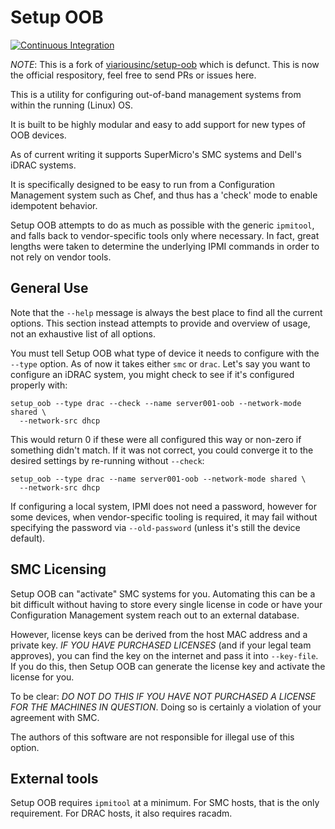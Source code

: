 # Setup OOB

[![Continuous Integration](https://github.com/jaymzh/setup-oob/workflows/Continuous%20Integration/badge.svg)](https://github.com/jaymzh/setup-oob/actions?query=workflow%3AContinuous%20Integration)

*NOTE*: This is a fork of
[viariousinc/setup-oob](https://github.com/vicariousinc/setup-oob) which is
defunct. This is now the official respository, feel free to send PRs or issues
here.

This is a utility for configuring out-of-band management systems from within
the running (Linux) OS.

It is built to be highly modular and easy to add support for new types of OOB
devices.

As of current writing it supports SuperMicro's SMC systems and Dell's iDRAC
systems.

It is specifically designed to be easy to run from a Configuration Management
system such as Chef, and thus has a 'check' mode to enable idempotent behavior.

Setup OOB attempts to do as much as possible with the generic `ipmitool`, and
falls back to vendor-specific tools only where necessary. In fact, great
lengths were taken to determine the underlying IPMI commands in order to not
rely on vendor tools.

## General Use

Note that the `--help` message is always the best place to find all the current
options. This section instead attempts to provide and overview of usage, not an
exhaustive list of all options.

You must tell Setup OOB what type of device it needs to configure with the
`--type` option. As of now it takes either `smc` or `drac`. Let's say you want
to configure an iDRAC system, you might check to see if it's configured
properly with:

```shell
setup_oob --type drac --check --name server001-oob --network-mode shared \
  --network-src dhcp
```

This would return 0 if these were all configured this way or non-zero if
something didn't match. If it was not correct, you could converge it to the
desired settings by re-running without `--check`:

```shell
setup_oob --type drac --name server001-oob --network-mode shared \
  --network-src dhcp
```

If configuring a local system, IPMI does not need a password, however for some
devices, when vendor-specific tooling is required, it may fail without
specifying the password via `--old-password` (unless it's still the device
default).

## SMC Licensing

Setup OOB can "activate" SMC systems for you. Automating this can be a bit
difficult without having to store every single license in code or have your
Configuration Management system reach out to an external database.

However, license keys can be derived from the host MAC address and a private
key. *IF YOU HAVE PURCHASED LICENSES* (and if your legal team approves), you
can find the key on the internet and pass it into `--key-file`. If you do this,
then Setup OOB can generate the license key and activate the license for you.

To be clear: *DO NOT DO THIS IF YOU HAVE NOT PURCHASED A LICENSE FOR THE
MACHINES IN QUESTION*. Doing so is certainly a violation of your agreement with
SMC.

The authors of this software are not responsible for illegal use of this
option.

## External tools

Setup OOB requires `ipmitool` at a minimum. For SMC hosts, that is the only
requirement. For DRAC hosts, it also requires racadm.
